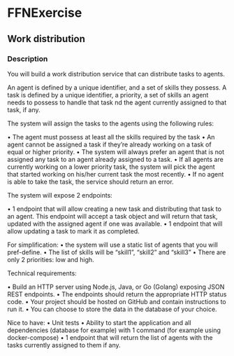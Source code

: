 # FFNExercise
## Work distribution

### Description

You will build a work distribution service that can distribute tasks to agents.

An agent is defined by a unique identifier, and a set of skills they possess.
A task is defined by a unique identifier, a priority, a set of skills an agent needs to possess to handle that task 
nd the agent currently assigned to that task, if any.

The system will assign the tasks to the agents using the following rules:

•	The agent must possess at least all the skills required by the task
•	An agent cannot be assigned a task if they’re already working on a task of equal or higher priority.
•	The system will always prefer an agent that is not assigned any task to an agent already assigned to a task.
•	If all agents are currently working on a lower priority task, the system will pick the agent that started 
working on his/her current task the most recently.
•	If no agent is able to take the task, the service should return an error.

The system will expose 2 endpoints:

•	1 endpoint that will allow creating a new task and distributing that task to an agent. 
This endpoint will accept a task object and will return that task, updated with the 
assigned agent if one was available.
•	1 endpoint that will allow updating a task to mark it as completed.

For simplification:
•	the system will use a static list of agents that you will pref-define. 
•	The list of skills will be “skill1”, “skill2” and “skill3”
•	There are only 2 priorities: low and high.

Technical requirements:

•	Build an HTTP server using Node.js, Java, or Go (Golang) exposing JSON REST endpoints.
•	The endpoints should return the appropriate HTTP status code.
•	Your project should be hosted on GitHub and contain instructions to run it.
•	You can choose to store the data in the database of your choice.

Nice to have:
•	Unit tests
•	Ability to start the application and all dependencies (database for example) with 1 command 
(for example using docker-compose)
•	1 endpoint that will return the list of agents with the tasks currently assigned to them if any.
